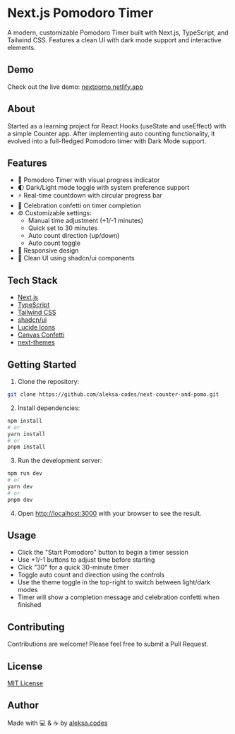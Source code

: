 # Next.js Pomodoro Timer

A modern, customizable Pomodoro Timer built with Next.js, TypeScript, and Tailwind CSS. Features a clean UI with dark mode support and interactive elements.

## Demo

Check out the live demo: [nextpomo.netlify.app](https://nextpomo.netlify.app)

## About

Started as a learning project for React Hooks (useState and useEffect) with a simple Counter app. After implementing auto counting functionality, it evolved into a full-fledged Pomodoro timer with Dark Mode support.

## Features

- 🍅 Pomodoro Timer with visual progress indicator
- 🌓 Dark/Light mode toggle with system preference support
- ⚡ Real-time countdown with circular progress bar
- 🎉 Celebration confetti on timer completion
- ⚙️ Customizable settings:
  - Manual time adjustment (+1/-1 minutes)
  - Quick set to 30 minutes
  - Auto count direction (up/down)
  - Auto count toggle
- 📱 Responsive design
- 🎨 Clean UI using shadcn/ui components

## Tech Stack

- [Next.js](https://nextjs.org/)
- [TypeScript](https://www.typescriptlang.org/)
- [Tailwind CSS](https://tailwindcss.com/)
- [shadcn/ui](https://ui.shadcn.com/)
- [Lucide Icons](https://lucide.dev/)
- [Canvas Confetti](https://www.npmjs.com/package/canvas-confetti)
- [next-themes](https://github.com/pacocoursey/next-themes)

## Getting Started

1. Clone the repository:

```bash
git clone https://github.com/aleksa-codes/next-counter-and-pomo.git
```

2. Install dependencies:

```bash
npm install
# or
yarn install
# or
pnpm install
```

3. Run the development server:

```bash
npm run dev
# or
yarn dev
# or
pnpm dev
```

4. Open [http://localhost:3000](http://localhost:3000) with your browser to see the result.

## Usage

- Click the "Start Pomodoro" button to begin a timer session
- Use +1/-1 buttons to adjust time before starting
- Click "30" for a quick 30-minute timer
- Toggle auto count and direction using the controls
- Use the theme toggle in the top-right to switch between light/dark modes
- Timer will show a completion message and celebration confetti when finished

## Contributing

Contributions are welcome! Please feel free to submit a Pull Request.

## License

[MIT License](LICENSE)

## Author

Made with 💻 & ☕ by [aleksa.codes](https://github.com/aleksa-codes)
